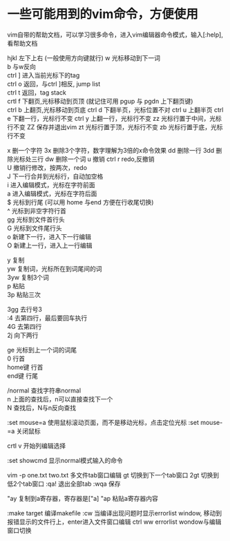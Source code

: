 # 一些可能用到的vim命令，方便使用

vim自带的帮助文档，可以学习很多命令，进入vim编辑器命令模式，输入[:help],看帮助文档


hjkl  左下上右 (一般使用方向键就行)
w  光标移动到下一词  
b  与w反向  
ctrl ]  进入当前光标下的tag  
ctrl o  返回，与ctrl ]相反, jump list  
ctrl t  返回，tag stack  
crtl f  下翻页,光标移动到页顶 (就记住可用 pgup 与 pgdn 上下翻页键)  
ctrl b  上翻页,光标移动到页底
ctrl d  下翻半页，光标位置不对
ctrl u  上翻半页
ctrl e  下翻一行，光标行不变
ctrl y  上翻一行，光标行不变
zz 光标行置于中间，光标行不变  ZZ 保存并退出vim
zt 光标行置于顶，光标行不变
zb 光标行置于底，光标行不变

x  删一个字符
3x 删除3个字符，数字理解为3倍的x命令效果
dd 删除一行
3dd  删除光标处三行
dw 删除一个词
u  撤销
ctrl r  redo,反撤销  
U  撤销行修改，按两次，redo  
J  下一行合并到光标行，自动加空格  
i 进入编辑模式，光标在字符前面  
a 进入编辑模式，光标在字符后面  
$ 光标到行尾   (可以用 home 与end 方便在行收尾切换)  
^ 光标到非空字符行首  
gg 光标到文件首行头  
G  光标到文件尾行头  
o  新建下一行，进入下一行编辑  
O  新建上一行，进入上一行编辑  


y 复制  
yw 复制词，光标所在到词尾间的词  
3yw 复制3个词  
p 粘贴  
3p 粘贴三次  

3gg  去行号3  
:4   去第四行，最后要回车执行  
4G   去第四行  
2j   向下两行  

ge  光标到上一个词的词尾  
0   行首  
home键  行首  
end键   行尾  

/normal   查找字符串normal  
n  上面的查找后，n可以直接查找下一个  
N  查找后，N与n反向查找  

:set mouse=a  使用鼠标滚动页面，而不是移动光标，点击定位光标
:set mouse-=a 关闭鼠标

crtl v 开始列编辑选择

:set showcmd 显示normal模式输入的命令

vim -p one.txt two.txt  多文件tab窗口编辑
gt   切换到下一个tab窗口
2gt  切换到低2个tab窗口
:qa! 退出全部tab
:wqa 保存

"ay  复制到a寄存器，寄存器是["a]
"ap  粘贴a寄存器内容

:make target   编译makefile
:cw   当编译出现问题时显示errorlist window, 移动到报错显示的文件行上，enter进入文件窗口编辑
ctrl ww  errorlist wondow与编辑窗口切换



